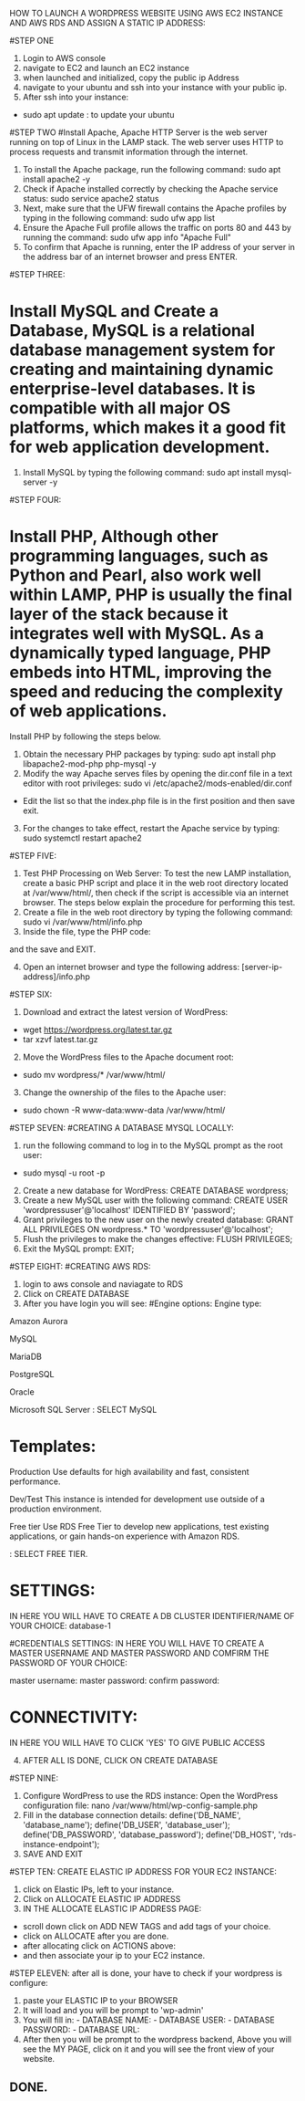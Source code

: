 HOW TO LAUNCH A WORDPRESS WEBSITE  USING AWS EC2 INSTANCE AND AWS RDS AND ASSIGN A STATIC IP ADDRESS:

#STEP ONE
1. Login to AWS console
2. navigate to EC2 and launch an EC2 instance
3. when launched and initialized, copy the public ip Address
4. navigate to your ubuntu and ssh into your instance with your public ip.
5. After ssh into your instance:
- sudo apt update : to update your ubuntu

#STEP TWO
#Install Apache, Apache HTTP Server is the web server running on top of Linux in the LAMP stack. The web server uses HTTP to process requests and transmit information through the internet.
1. To install the Apache package, run the following command: sudo apt install apache2 -y
2. Check if Apache installed correctly by checking the Apache service status:  sudo service apache2 status
3. Next, make sure that the UFW firewall contains the Apache profiles by typing in the following command:  sudo ufw app list
4. Ensure the Apache Full profile allows the traffic on ports 80 and 443 by running the command: sudo ufw app info "Apache Full"
5. To confirm that Apache is running, enter the IP address of your server in the address bar of an internet browser and press ENTER.

#STEP THREE:
#  Install MySQL and Create a Database, MySQL is a relational database management system for creating and maintaining dynamic enterprise-level databases. It is compatible with all major OS platforms, which makes it a good fit for web application development.
1. Install MySQL by typing the following command: sudo apt install mysql-server -y

#STEP FOUR:
# Install PHP, Although other programming languages, such as Python and Pearl, also work well within LAMP, PHP is usually the final layer of the stack because it integrates well with MySQL. As a dynamically typed language, PHP embeds into HTML, improving the speed and reducing the complexity of web applications.
Install PHP by following the steps below.
1. Obtain the necessary PHP packages by typing: sudo apt install php libapache2-mod-php php-mysql -y
2. Modify the way Apache serves files by opening the dir.conf file in a text editor with root privileges: sudo vi /etc/apache2/mods-enabled/dir.conf
- Edit the list so that the index.php file is in the first position and then save exit.
3. For the changes to take effect, restart the Apache service by typing: sudo systemctl restart apache2

#STEP FIVE:
1. Test PHP Processing on Web Server: To test the new LAMP installation, create a basic PHP script and place it in the web root directory located at /var/www/html/, then check if the script is accessible via an internet browser. The steps below explain the procedure for performing this test.
2. Create a file in the web root directory by typing the following command:  sudo vi /var/www/html/info.php
3. Inside the file, type the PHP code:

<?php
phpinfo ();
?>

and the save and EXIT.

4.  Open an internet browser and type the following address:  [server-ip-address]/info.php


#STEP SIX:
1. Download and extract the latest version of WordPress:
- wget https://wordpress.org/latest.tar.gz
- tar xzvf latest.tar.gz
2. Move the WordPress files to the Apache document root:
- sudo mv wordpress/* /var/www/html/
3. Change the ownership of the files to the Apache user:
- sudo chown -R www-data:www-data /var/www/html/

#STEP SEVEN:
#CREATING A DATABASE MYSQL LOCALLY:
1. run the following command to log in to the MySQL prompt as the root user:
- sudo mysql -u root -p
2. Create a new database for WordPress:	CREATE DATABASE wordpress;
3. Create a new MySQL user with the following command:	CREATE USER 'wordpressuser'@'localhost' IDENTIFIED BY 'password';
4. Grant privileges to the new user on the newly created database:	GRANT ALL PRIVILEGES ON wordpress.* TO 'wordpressuser'@'localhost';
5. Flush the privileges to make the changes effective:	FLUSH PRIVILEGES;
6. Exit the MySQL prompt:	EXIT;

#STEP EIGHT: 
#CREATING AWS RDS:
1. login to aws console and naviagate to RDS
2. 	Click on CREATE DATABASE
3. After you have login you will see: 
#Engine options:
Engine type:

Amazon Aurora

MySQL

MariaDB

PostgreSQL

Oracle

Microsoft SQL Server	: SELECT MySQL

# Templates:

Production
Use defaults for high availability and fast, consistent performance.

Dev/Test
This instance is intended for development use outside of a production environment.

Free tier
Use RDS Free Tier to develop new applications, test existing applications, or gain hands-on experience with Amazon RDS.

: SELECT FREE TIER.

# SETTINGS:
IN HERE YOU WILL HAVE TO CREATE A DB CLUSTER IDENTIFIER/NAME OF YOUR CHOICE: database-1

#CREDENTIALS SETTINGS:
IN HERE YOU WILL HAVE TO CREATE A MASTER USERNAME AND MASTER PASSWORD AND COMFIRM THE PASSWORD OF YOUR CHOICE:

master username:
master password:
confirm password:

# CONNECTIVITY:
IN HERE YOU WILL HAVE TO CLICK 'YES' TO GIVE PUBLIC ACCESS

4. AFTER ALL IS DONE, CLICK ON CREATE DATABASE

#STEP NINE:
1. Configure WordPress to use the RDS instance:
Open the WordPress configuration file:	nano /var/www/html/wp-config-sample.php
2. Fill in the database connection details:
define('DB_NAME', 'database_name');
define('DB_USER', 'database_user');
define('DB_PASSWORD', 'database_password');
define('DB_HOST', 'rds-instance-endpoint');
3. SAVE AND EXIT

#STEP TEN:
CREATE ELASTIC IP ADDRESS FOR YOUR EC2 INSTANCE:
1. click on Elastic IPs, left to your instance.
2. Click on ALLOCATE ELASTIC IP ADDRESS
3. IN THE ALLOCATE ELASTIC IP ADDRESS PAGE:
- scroll down click on ADD NEW TAGS and add tags of your choice.
- click on ALLOCATE after you are done.
- after allocating click on ACTIONS above:
- and then associate your ip to your EC2 instance.

#STEP ELEVEN:
after all is done, your have to check if your wordpress is configure:
1. paste your ELASTIC IP to your BROWSER
2. It will load and you will be prompt to 'wp-admin' 
3. You will fill in: - DATABASE NAME: - DATABASE USER: - DATABASE PASSWORD: - DATABASE URL:
4. After then you will be prompt to the wordpress backend, Above you will see the MY PAGE, click on it and you will see the front view of your website.

DONE.
-
